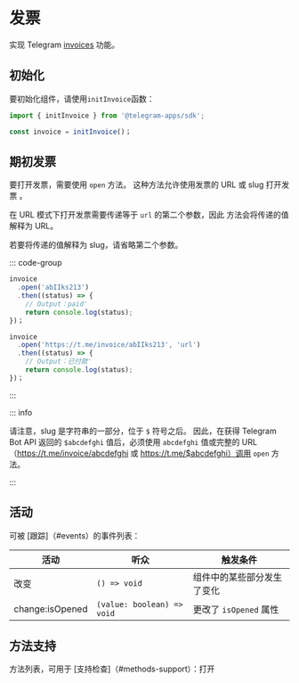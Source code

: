 # 发票

实现 Telegram [invoices](https://core.telegram.org/bots/payments#introducing-payments-2-0)
功能。

## 初始化

要初始化组件，请使用`initInvoice`函数：

```typescript
import { initInvoice } from '@telegram-apps/sdk';

const invoice = initInvoice()；  
```

## 期初发票

要打开发票，需要使用 `open` 方法。 这种方法允许使用发票的 URL 或 slug 打开发票
。

在 URL 模式下打开发票需要传递等于 `url` 的第二个参数，因此
方法会将传递的值解释为 URL。

若要将传递的值解释为 slug，请省略第二个参数。

::: code-group

```typescript [Using slug]
invoice
  .open('abIIks213')
  .then((status) => {
    // Output：paid'
    return console.log(status);
})；
```

```typescript [Using URL]
invoice
  .open('https://t.me/invoice/abIIks213', 'url')
  .then((status) => {
    // Output：已付款'
    return console.log(status);
})；
```

:::

::: info

请注意，slug 是字符串的一部分，位于 `$` 符号之后。 因此，在获得 Telegram Bot API 返回的 `$abcdefghi` 值后，必须使用 `abcdefghi` 值或完整的 URL（https://t.me/invoice/abcdefghi 或 https://t.me/$abcdefghi）调用 `open` 方法。

:::

## 活动

可被 [跟踪]（#events）的事件列表：

| 活动                              | 听众                         | 触发条件              |
| ------------------------------- | -------------------------- | ----------------- |
| 改变                              | `() => void`               | 组件中的某些部分发生了变化     |
| change:isOpened | `(value: boolean) => void` | 更改了 `isOpened` 属性 |

## 方法支持

方法列表，可用于 [支持检查]（#methods-support）：打开

